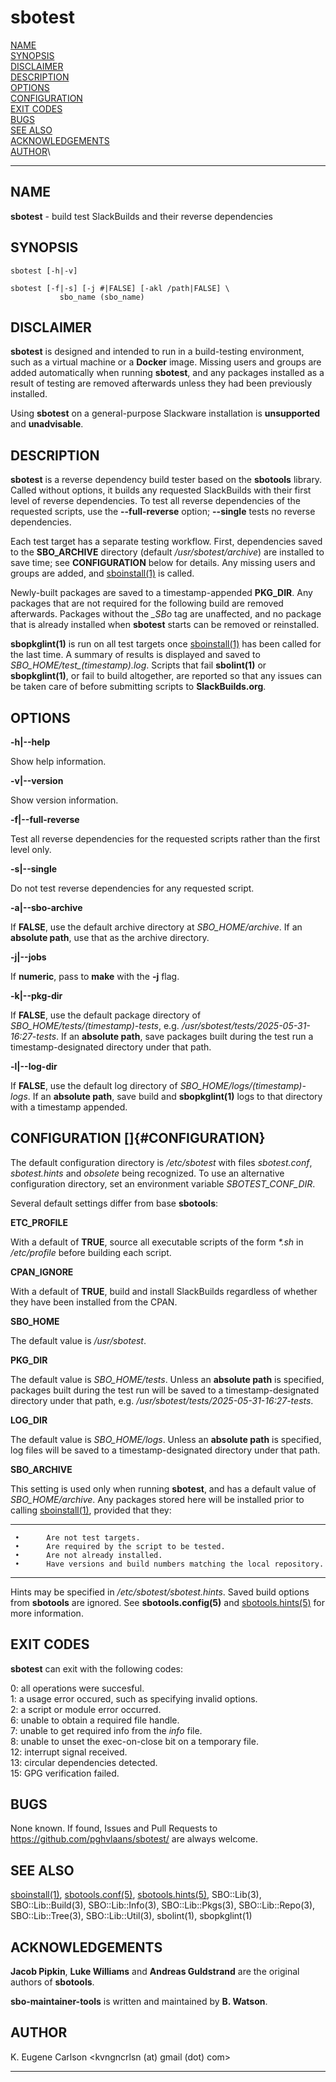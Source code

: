 # sbotest

[NAME](#name)\
[SYNOPSIS](#synopsis)\
[DISCLAIMER](#disclaimer)\
[DESCRIPTION](#description)\
[OPTIONS](#options)\
[CONFIGURATION](#CONFIGURATION)\
[EXIT CODES](#exit-codes)\
[BUGS](#bugs)\
[SEE ALSO](#see-also)\
[ACKNOWLEDGEMENTS](#acknowledgements)\
[AUTHOR](#author)\

------------------------------------------------------------------------

## NAME

**sbotest** - build test SlackBuilds and their reverse dependencies

## SYNOPSIS

    sbotest [-h|-v]

    sbotest [-f|-s] [-j #|FALSE] [-akl /path|FALSE] \
               sbo_name (sbo_name)

## DISCLAIMER

**sbotest** is designed and intended to run in a build-testing
environment, such as a virtual machine or a **Docker** image. Missing
users and groups are added automatically when running **sbotest**, and
any packages installed as a result of testing are removed afterwards
unless they had been previously installed.

Using **sbotest** on a general-purpose Slackware installation is
**unsupported** and **unadvisable**.

## DESCRIPTION

**sbotest** is a reverse dependency build tester based on the
**sbotools** library. Called without options, it builds any requested
SlackBuilds with their first level of reverse dependencies. To test all
reverse dependencies of the requested scripts, use the
**\--full-reverse** option; **\--single** tests no reverse dependencies.

Each test target has a separate testing workflow. First, dependencies
saved to the **SBO_ARCHIVE** directory (default */usr/sbotest/archive*)
are installed to save time; see **CONFIGURATION** below for details. Any
missing users and groups are added, and [sboinstall(1)](sboinstall.1.md) is called.

Newly-built packages are saved to a timestamp-appended **PKG_DIR**. Any
packages that are not required for the following build are removed
afterwards. Packages without the *\_SBo* tag are unaffected, and no
package that is already installed when **sbotest** starts can be removed
or reinstalled.

**sbopkglint(1)** is run on all test targets once [sboinstall(1)](sboinstall.1.md) has
been called for the last time. A summary of results is displayed and
saved to *SBO_HOME/test\_(timestamp).log*. Scripts that fail
**sbolint(1)** or **sbopkglint(1)**, or fail to build altogether, are
reported so that any issues can be taken care of before submitting
scripts to **SlackBuilds.org**.

## OPTIONS

**-h\|\--help**

Show help information.

**-v\|\--version**

Show version information.

**-f\|\--full-reverse**

Test all reverse dependencies for the requested scripts rather than the
first level only.

**-s\|\--single**

Do not test reverse dependencies for any requested script.

**-a\|\--sbo-archive**

If **FALSE**, use the default archive directory at *SBO_HOME/archive*.
If an **absolute path**, use that as the archive directory.

**-j\|\--jobs**

If **numeric**, pass to **make** with the **-j** flag.

**-k\|\--pkg-dir**

If **FALSE**, use the default package directory of
*SBO_HOME/tests/(timestamp)-tests*, e.g.
*/usr/sbotest/tests/2025-05-31-16:27-tests*. If an **absolute path**,
save packages built during the test run a timestamp-designated directory
under that path.

**-l\|\--log-dir**

If **FALSE**, use the default log directory of
*SBO_HOME/logs/(timestamp)-logs*. If an **absolute path**, save build
and **sbopkglint(1)** logs to that directory with a timestamp appended.

## CONFIGURATION []{#CONFIGURATION}

The default configuration directory is */etc/sbotest* with files
*sbotest.conf*, *sbotest.hints* and *obsolete* being recognized. To use
an alternative configuration directory, set an environment variable
*SBOTEST_CONF_DIR*.

Several default settings differ from base **sbotools**:

**ETC_PROFILE**

With a default of **TRUE**, source all executable scripts of the form
*\*.sh* in */etc/profile* before building each script.

**CPAN_IGNORE**

With a default of **TRUE**, build and install SlackBuilds regardless of
whether they have been installed from the CPAN.

**SBO_HOME**

The default value is */usr/sbotest*.

**PKG_DIR**

The default value is *SBO_HOME/tests*. Unless an **absolute path** is
specified, packages built during the test run will be saved to a
timestamp-designated directory under that path, e.g.
*/usr/sbotest/tests/2025-05-31-16:27-tests*.

**LOG_DIR**

The default value is *SBO_HOME/logs*. Unless an **absolute path** is
specified, log files will be saved to a timestamp-designated directory
under that path.

**SBO_ARCHIVE**

This setting is used only when running **sbotest**, and has a default
value of *SBO_HOME/archive*. Any packages stored here will be installed
prior to calling [sboinstall(1)](sboinstall.1.md), provided that they:

  -- --- -- ----------------------------------------------------------------
     •      Are not test targets.
     •      Are required by the script to be tested.
     •      Are not already installed.
     •      Have versions and build numbers matching the local repository.
  -- --- -- ----------------------------------------------------------------

Hints may be specified in */etc/sbotest/sbotest.hints*. Saved build
options from **sbotools** are ignored. See **sbotools.config(5)** and
[sbotools.hints(5)](sbotools.hints.5.md) for more information.

## EXIT CODES

**sbotest** can exit with the following codes:

0: all operations were succesful.\
1: a usage error occured, such as specifying invalid options.\
2: a script or module error occurred.\
6: unable to obtain a required file handle.\
7: unable to get required info from the *info* file.\
8: unable to unset the exec-on-close bit on a temporary file.\
12: interrupt signal received.\
13: circular dependencies detected.\
15: GPG verification failed.

## BUGS

None known. If found, Issues and Pull Requests to
<https://github.com/pghvlaans/sbotest/> are always welcome.

## SEE ALSO

[sboinstall(1)](sboinstall.1.md), [sbotools.conf(5)](sbotools.conf.5.md), [sbotools.hints(5)](sbotools.hints.5.md), SBO::Lib(3),
SBO::Lib::Build(3), SBO::Lib::Info(3), SBO::Lib::Pkgs(3),
SBO::Lib::Repo(3), SBO::Lib::Tree(3), SBO::Lib::Util(3), sbolint(1),
sbopkglint(1)

## ACKNOWLEDGEMENTS

**Jacob Pipkin**, **Luke Williams** and **Andreas Guldstrand** are the
original authors of **sbotools**.

**sbo-maintainer-tools** is written and maintained by **B. Watson**.

## AUTHOR

K. Eugene Carlson \<kvngncrlsn (at) gmail (dot) com\>

------------------------------------------------------------------------
